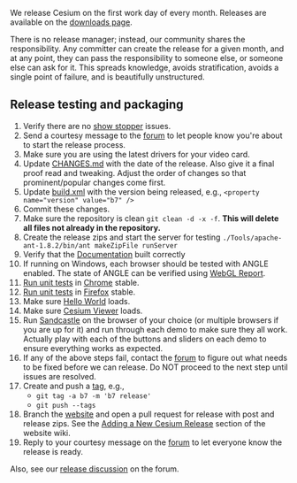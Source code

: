 We release Cesium on the first work day of every month.  Releases are available on the [downloads page](http://cesium.agi.com/downloads.html).

There is no release manager; instead, our community shares the responsibility.  Any committer can create the release for a given month, and at any point, they can pass the responsibility to someone else, or someone else can ask for it.  This spreads knowledge, avoids stratification, avoids a single point of failure, and is beautifully unstructured.

## Release testing and packaging
1. Verify there are no [show stopper](../issues?labels=show+stopper&page=1&state=open) issues.
1. Send a courtesy message to the [forum](http://cesium.agi.com/forum.html) to let people know you're about to start the release process.
1. Make sure you are using the latest drivers for your video card.
1. Update [CHANGES.md](../blob/master/CHANGES.md) with the date of the release.  Also give it a final proof read and tweaking.  Adjust the order of changes so that prominent/popular changes come first.
1. Update [build.xml](../blob/master/build.xml) with the version being released, e.g., `<property name="version" value="b7" />`
1. Commit these changes.
1. Make sure the repository is clean `git clean -d -x -f`. __This will delete all files not already in the repository.__
1. Create the release zips and start the server for testing `./Tools/apache-ant-1.8.2/bin/ant makeZipFile runServer`
1. Verify that the [Documentation](http://localhost:8080/Build/Documentation/index.html) built correctly
1. If running on Windows, each browser should be tested with ANGLE enabled.  The state of ANGLE can be verified using [WebGL Report](http://analyticalgraphicsinc.github.com/webglreport/).
1. [Run unit tests](http://localhost:8080/Specs/SpecRunner.html) in [Chrome](https://www.google.com/intl/en/chrome/browser/) stable.
1. [Run unit tests](http://localhost:8080/Specs/SpecRunner.html) in [Firefox](http://www.mozilla.org/en-US/firefox/new/?from=getfirefox) stable.
1. Make sure [Hello World](http://localhost:8080/Build/HelloWorld.html) loads.
1. Make sure [Cesium Viewer](http://localhost:8080/Apps/CesiumViewer/index.html) loads.
1. Run [Sandcastle](http://localhost:8080/Apps/Sandcastle/index.html) on the browser of your choice (or multiple browsers if you are up for it) and run through each demo to make sure they all work.  Actually play with each of the buttons and sliders on each demo to ensure everything works as expected.
1. If any of the above steps fail, contact the [forum](http://cesium.agi.com/forum.html) to figure out what needs to be fixed before we can release.  Do NOT proceed to the next step until issues are resolved.
1. Create and push a [tag](http://learn.github.com/p/tagging.html), e.g.,
   * `git tag -a b7 -m 'b7 release'`
   * `git push --tags`
1. Branch the [website](http://cesium.agi.com/) and open a pull request for release with post and release zips.  See the [Adding a New Cesium Release](https://github.com/AnalyticalGraphicsInc/cesium-website/wiki/Adding-a-New-Cesium-Release) section of the website wiki.
1. Reply to your courtesy message on the [forum](http://cesium.agi.com/forum.html) to let everyone know the release is ready.

Also, see our [release discussion](https://groups.google.com/forum/#!topic/cesium-dev/ArfdodoROTo) on the forum.